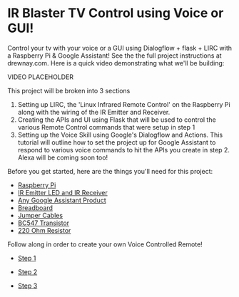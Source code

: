 # IR Blaster TV Control using Voice or GUI!
Control your tv with your voice or a GUI using Dialogflow + flask + LIRC with a Raspberry Pi & Google Assistant! See the the full project instructions at drewnay.com. Here is a quick video demonstrating what we'll be building:

VIDEO PLACEHOLDER

This project will be broken into 3 sections
1. Setting up LIRC, the 'Linux Infrared Remote Control' on the Raspberry Pi along with the wiring of the IR Emitter and Receiver. 
2. Creating the APIs and UI using Flask that will be used to control the various Remote Control commands that were setup in step 1
3. Setting up the Voice Skill using Google's Dialogflow and Actions. This tutorial will outline how to set the project up for Google Assistant to respond to various voice commands to hit the APIs you create in step 2. Alexa will be coming soon too!

Before you get started, here are the things you'll need for this project:
- [Raspberry Pi](https://www.raspberrypi.org/products/) 
- [IR Emitter LED and IR Receiver](https://www.amazon.ca/gp/product/B07FFQ9B9H/ref=oh_aui_detailpage_o01_s00?ie=UTF8&psc=1)
- [Any Google Assistant Product](https://store.google.com/us/category/connected_home) 
- [Breadboard](https://www.amazon.com/BB400-Solderless-Plug-BreadBoard-tie-points/dp/B0040Z1ERO)
- [Jumper Cables](https://www.amazon.ca/Breadboard-Solderless-Prototype-Male-Female-Female-Female/dp/B0758CK1V4/ref=sr_1_1_sspa?ie=UTF8&qid=1546292926&sr=8-1-spons&keywords=arduino+jumper+cables&psc=1) 
- [BC547 Transistor](https://www.amazon.ca/Transistor-transistors-Assortment-2N2222-S9015-BC327-BC558/dp/B075TDNYJB/ref=sr_1_1?rps=1&ie=UTF8&qid=1546293038&sr=8-1&keywords=bc547&refinements=p_85%3A5690392011)
- [220 Ohm Resistor](https://www.amazon.ca/Haitronic-Resistor-Assortment-Education-Experiment/dp/B072Z72Y98/ref=sr_1_2_sspa?ie=UTF8&qid=1546293115&sr=8-2-spons&keywords=resistor+kit&psc=1)

Follow along in order to create your own Voice Controlled Remote! 

- [Step 1](https://github.com/amcgaugh/ir-blaster/blob/master/LIRC/README.md)

- [Step 2](https://github.com/amcgaugh/ir-blaster/blob/master/Flask%20APIs%20and%20UI/README.md)

- [Step 3](https://github.com/amcgaugh/ir-blaster/blob/master/Dialogflow/README.md)
